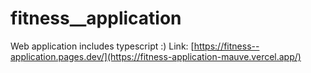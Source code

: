 # fitness__application
Web application includes typescript :)
Link: [https://fitness--application.pages.dev/](https://fitness-application-mauve.vercel.app/)
